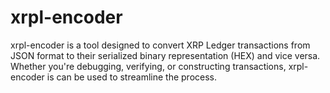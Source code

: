 # xrpl-encoder
xrpl-encoder is a tool designed to convert XRP Ledger transactions from JSON format to their serialized binary representation (HEX) and vice versa. Whether you're debugging, verifying, or constructing transactions, xrpl-encoder is can be used to streamline the process.
